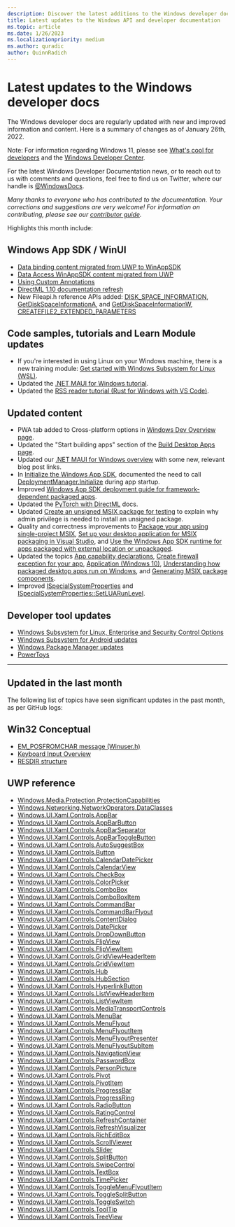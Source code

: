 ```yaml
---
description: Discover the latest additions to the Windows developer docs.
title: Latest updates to the Windows API and developer documentation
ms.topic: article
ms.date: 1/26/2023
ms.localizationpriority: medium
ms.author: quradic
author: QuinnRadich
---
```


# Latest updates to the Windows developer docs

The Windows developer docs are regularly updated with new and improved information and content. Here is a summary of changes as of January 26th, 2022.

Note: For information regarding Windows 11, please see [What's cool for developers](https://developer.microsoft.com/windows/windows-for-developers/) and the [Windows Developer Center](https://developer.microsoft.com/windows/).

For the latest Windows Developer Documentation news, or to reach out to us with comments and questions, feel free to find us on Twitter, where our handle is [@WindowsDocs](https://twitter.com/windowsdocs).

*Many thanks to everyone who has contributed to the documentation. Your corrections and suggestions are very welcome! For information on contributing, please see our [contributor guide](/contribute/).*

Highlights this month include:

## Windows App SDK / WinUI

* [Data binding content migrated from UWP to WinAppSDK](/windows/apps/develop/data-binding/) 
* [Data Access WinAppSDK content migrated from UWP](/windows/apps/develop/data-access/) 
* [Using Custom Annotations](/windows/win32/winauto/uiauto-using-custom-annotations)
* [DirectML 1.10 documentation refresh](/windows/ai/directml/dml-version-history)
* New Fileapi.h reference APIs added: [DISK_SPACE_INFORMATION](/windows/win32/api/fileapi/ns-fileapi-disk_space_information), [GetDiskSpaceInformationA](/windows/win32/api/fileapi/nf-fileapi-getdiskspaceinformationa), and [GetDiskSpaceInformationW](/windows/win32/api/fileapi/nf-fileapi-getdiskspaceinformationw), [CREATEFILE2_EXTENDED_PARAMETERS](/windows/win32/api/fileapi/ns-fileapi-createfile2_extended_parameters)

## Code samples, tutorials and Learn Module updates

* If you're interested in using Linux on your Windows machine, there is a new training module: [Get started with Windows Subsystem for Linux (WSL)](/training/modules/wsl/wsl-introduction/).
* Updated the [.NET MAUI for Windows tutorial](/windows/apps/windows-dotnet-maui/walkthrough-first-app).
* Updated the [RSS reader tutorial (Rust for Windows with VS Code)](/windows/dev-environment/rust/rss-reader-rust-for-windows).

## Updated content


* PWA tab added to Cross-platform options in [Windows Dev Overview page](/windows/apps/get-started/?tabs=net-maui%2Ccpp-win32).
* Updated the "Start building apps" section of the [Build Desktop Apps page](/windows/apps/desktop/).
* Updated our [.NET MAUI for Windows overview](/windows/apps/windows-dotnet-maui/) with some new, relevant blog post links.
* In [Initialize the Windows App SDK](/windows/apps/package-and-deploy/deploy-overview), documented the need to call [DeploymentManager.Initialize](/windows/windows-app-sdk/api/winrt/Microsoft.Windows.ApplicationModel.WindowsAppRuntime.DeploymentManager.Initialize?view=windows-app-sdk-1.2)
 during app startup.
* Improved [Windows App SDK deployment guide for framework-dependent packaged apps](/windows/apps/windows-app-sdk/deploy-packaged-apps).
* Updated the [PyTorch with DirectML](/windows/ai/directml/gpu-pytorch-windows) docs.
* Updated [Create an unsigned MSIX package for testing](/windows/msix/package/unsigned-package) to explain why admin privilege is needed to install an unsigned package.
* Quality and correctness improvements to [Package your app using single-project MSIX](/windows/apps/windows-app-sdk/single-project-msix?tabs=csharp), [Set up your desktop application for MSIX packaging in Visual Studio](/windows/msix/desktop/desktop-to-uwp-packaging-dot-net), and [Use the Windows App SDK runtime for apps packaged with external location or unpackaged](/windows/apps/windows-app-sdk/use-windows-app-sdk-run-time).
* Updated the topics [App capability declarations](/windows/uwp/packaging/app-capability-declarations), [Create firewall exception for your app](/windows/apps/desktop/modernize/desktop-to-uwp-extensions), [Application (Windows 10)](/uwp/schemas/appxpackage/uapmanifestschema/element-application), [Understanding how packaged desktop apps run on Windows](/windows/msix/desktop/desktop-to-uwp-behind-the-scenes), and [Generating MSIX package components](/windows/msix/desktop/desktop-to-uwp-manual-conversion).
* Improved [ISpecialSystemProperties](/windows/win32/immact/immact/nn-immact-ispecialsystemproperties) and [ISpecialSystemProperties::SetLUARunLevel](/windows/win32/immact/immact/nf-immact-ispecialsystemproperties-setluarunlevel).


## Developer tool updates

* [Windows Subsystem for Linux, Enterprise and Security Control Options](/windows/wsl/enterprise)
* [Windows Subsystem for Android updates](/windows/android/wsa/)
* [Windows Package Manager updates](/windows/package-manager/)
* [PowerToys](/windows/powertoys/install)


<hr>

## Updated in the last month

The following list of topics have seen significant updates in the past month, as per GitHub logs:

## Win32 Conceptual

<ul>
<li><a href="/windows/desktop/Controls/em-posfromchar">EM_POSFROMCHAR message (Winuser.h)</a></li>
<li><a href="/windows/desktop/inputdev/about-keyboard-input">Keyboard Input Overview</a></li>
<li><a href="/windows/desktop/menurc/resdir">RESDIR structure</a></li>
</ul>



## UWP reference
<ul>
<li><a href="/uwp/api/windows.media.protection.protectioncapabilities">Windows.Media.Protection.ProtectionCapabilities</a></li>
<li><a href="/uwp/api/windows.networking.networkoperators.dataclasses">Windows.Networking.NetworkOperators.DataClasses</a></li>
<li><a href="/uwp/api/windows.ui.xaml.controls.appbar">Windows.UI.Xaml.Controls.AppBar</a></li>
<li><a href="/uwp/api/windows.ui.xaml.controls.appbarbutton">Windows.UI.Xaml.Controls.AppBarButton</a></li>
<li><a href="/uwp/api/windows.ui.xaml.controls.appbarseparator">Windows.UI.Xaml.Controls.AppBarSeparator</a></li>
<li><a href="/uwp/api/windows.ui.xaml.controls.appbartogglebutton">Windows.UI.Xaml.Controls.AppBarToggleButton</a></li>
<li><a href="/uwp/api/windows.ui.xaml.controls.autosuggestbox">Windows.UI.Xaml.Controls.AutoSuggestBox</a></li>
<li><a href="/uwp/api/windows.ui.xaml.controls.button">Windows.UI.Xaml.Controls.Button</a></li>
<li><a href="/uwp/api/windows.ui.xaml.controls.calendardatepicker">Windows.UI.Xaml.Controls.CalendarDatePicker</a></li>
<li><a href="/uwp/api/windows.ui.xaml.controls.calendarview">Windows.UI.Xaml.Controls.CalendarView</a></li>
<li><a href="/uwp/api/windows.ui.xaml.controls.checkbox">Windows.UI.Xaml.Controls.CheckBox</a></li>
<li><a href="/uwp/api/windows.ui.xaml.controls.colorpicker">Windows.UI.Xaml.Controls.ColorPicker</a></li>
<li><a href="/uwp/api/windows.ui.xaml.controls.combobox">Windows.UI.Xaml.Controls.ComboBox</a></li>
<li><a href="/uwp/api/windows.ui.xaml.controls.comboboxitem">Windows.UI.Xaml.Controls.ComboBoxItem</a></li>
<li><a href="/uwp/api/windows.ui.xaml.controls.commandbar">Windows.UI.Xaml.Controls.CommandBar</a></li>
<li><a href="/uwp/api/windows.ui.xaml.controls.commandbarflyout">Windows.UI.Xaml.Controls.CommandBarFlyout</a></li>
<li><a href="/uwp/api/windows.ui.xaml.controls.contentdialog">Windows.UI.Xaml.Controls.ContentDialog</a></li>
<li><a href="/uwp/api/windows.ui.xaml.controls.datepicker">Windows.UI.Xaml.Controls.DatePicker</a></li>
<li><a href="/uwp/api/windows.ui.xaml.controls.dropdownbutton">Windows.UI.Xaml.Controls.DropDownButton</a></li>
<li><a href="/uwp/api/windows.ui.xaml.controls.flipview">Windows.UI.Xaml.Controls.FlipView</a></li>
<li><a href="/uwp/api/windows.ui.xaml.controls.flipviewitem">Windows.UI.Xaml.Controls.FlipViewItem</a></li>
<li><a href="/uwp/api/windows.ui.xaml.controls.gridviewheaderitem">Windows.UI.Xaml.Controls.GridViewHeaderItem</a></li>
<li><a href="/uwp/api/windows.ui.xaml.controls.gridviewitem">Windows.UI.Xaml.Controls.GridViewItem</a></li>
<li><a href="/uwp/api/windows.ui.xaml.controls.hub">Windows.UI.Xaml.Controls.Hub</a></li>
<li><a href="/uwp/api/windows.ui.xaml.controls.hubsection">Windows.UI.Xaml.Controls.HubSection</a></li>
<li><a href="/uwp/api/windows.ui.xaml.controls.hyperlinkbutton">Windows.UI.Xaml.Controls.HyperlinkButton</a></li>
<li><a href="/uwp/api/windows.ui.xaml.controls.listviewheaderitem">Windows.UI.Xaml.Controls.ListViewHeaderItem</a></li>
<li><a href="/uwp/api/windows.ui.xaml.controls.listviewitem">Windows.UI.Xaml.Controls.ListViewItem</a></li>
<li><a href="/uwp/api/windows.ui.xaml.controls.mediatransportcontrols">Windows.UI.Xaml.Controls.MediaTransportControls</a></li>
<li><a href="/uwp/api/windows.ui.xaml.controls.menubar">Windows.UI.Xaml.Controls.MenuBar</a></li>
<li><a href="/uwp/api/windows.ui.xaml.controls.menuflyout">Windows.UI.Xaml.Controls.MenuFlyout</a></li>
<li><a href="/uwp/api/windows.ui.xaml.controls.menuflyoutitem">Windows.UI.Xaml.Controls.MenuFlyoutItem</a></li>
<li><a href="/uwp/api/windows.ui.xaml.controls.menuflyoutpresenter">Windows.UI.Xaml.Controls.MenuFlyoutPresenter</a></li>
<li><a href="/uwp/api/windows.ui.xaml.controls.menuflyoutsubitem">Windows.UI.Xaml.Controls.MenuFlyoutSubItem</a></li>
<li><a href="/uwp/api/windows.ui.xaml.controls.navigationview">Windows.UI.Xaml.Controls.NavigationView</a></li>
<li><a href="/uwp/api/windows.ui.xaml.controls.passwordbox">Windows.UI.Xaml.Controls.PasswordBox</a></li>
<li><a href="/uwp/api/windows.ui.xaml.controls.personpicture">Windows.UI.Xaml.Controls.PersonPicture</a></li>
<li><a href="/uwp/api/windows.ui.xaml.controls.pivot">Windows.UI.Xaml.Controls.Pivot</a></li>
<li><a href="/uwp/api/windows.ui.xaml.controls.pivotitem">Windows.UI.Xaml.Controls.PivotItem</a></li>
<li><a href="/uwp/api/windows.ui.xaml.controls.progressbar">Windows.UI.Xaml.Controls.ProgressBar</a></li>
<li><a href="/uwp/api/windows.ui.xaml.controls.progressring">Windows.UI.Xaml.Controls.ProgressRing</a></li>
<li><a href="/uwp/api/windows.ui.xaml.controls.radiobutton">Windows.UI.Xaml.Controls.RadioButton</a></li>
<li><a href="/uwp/api/windows.ui.xaml.controls.ratingcontrol">Windows.UI.Xaml.Controls.RatingControl</a></li>
<li><a href="/uwp/api/windows.ui.xaml.controls.refreshcontainer">Windows.UI.Xaml.Controls.RefreshContainer</a></li>
<li><a href="/uwp/api/windows.ui.xaml.controls.refreshvisualizer">Windows.UI.Xaml.Controls.RefreshVisualizer</a></li>
<li><a href="/uwp/api/windows.ui.xaml.controls.richeditbox">Windows.UI.Xaml.Controls.RichEditBox</a></li>
<li><a href="/uwp/api/windows.ui.xaml.controls.scrollviewer">Windows.UI.Xaml.Controls.ScrollViewer</a></li>
<li><a href="/uwp/api/windows.ui.xaml.controls.slider">Windows.UI.Xaml.Controls.Slider</a></li>
<li><a href="/uwp/api/windows.ui.xaml.controls.splitbutton">Windows.UI.Xaml.Controls.SplitButton</a></li>
<li><a href="/uwp/api/windows.ui.xaml.controls.swipecontrol">Windows.UI.Xaml.Controls.SwipeControl</a></li>
<li><a href="/uwp/api/windows.ui.xaml.controls.textbox">Windows.UI.Xaml.Controls.TextBox</a></li>
<li><a href="/uwp/api/windows.ui.xaml.controls.timepicker">Windows.UI.Xaml.Controls.TimePicker</a></li>
<li><a href="/uwp/api/windows.ui.xaml.controls.togglemenuflyoutitem">Windows.UI.Xaml.Controls.ToggleMenuFlyoutItem</a></li>
<li><a href="/uwp/api/windows.ui.xaml.controls.togglesplitbutton">Windows.UI.Xaml.Controls.ToggleSplitButton</a></li>
<li><a href="/uwp/api/windows.ui.xaml.controls.toggleswitch">Windows.UI.Xaml.Controls.ToggleSwitch</a></li>
<li><a href="/uwp/api/windows.ui.xaml.controls.tooltip">Windows.UI.Xaml.Controls.ToolTip</a></li>
<li><a href="/uwp/api/windows.ui.xaml.controls.treeview">Windows.UI.Xaml.Controls.TreeView</a></li>
</ul>
